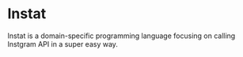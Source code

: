 # Instat
Instat is a domain-specific programming language focusing on calling Instgram API in a super easy way.
